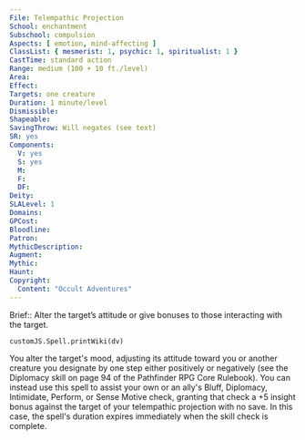 ```yaml
---
File: Telempathic Projection
School: enchantment
Subschool: compulsion
Aspects: [ emotion, mind-affecting ]
ClassList: { mesmerist: 1, psychic: 1, spiritualist: 1 }
CastTime: standard action
Range: medium (100 + 10 ft./level)
Area: 
Effect: 
Targets: one creature
Duration: 1 minute/level
Dismissible: 
Shapeable: 
SavingThrow: Will negates (see text)
SR: yes
Components:
  V: yes
  S: yes
  M: 
  F: 
  DF: 
Deity: 
SLALevel: 1
Domains: 
GPCost: 
Bloodline: 
Patron: 
MythicDescription: 
Augment: 
Mythic: 
Haunt: 
Copyright:
  Content: "Occult Adventures"
---
```

Brief:: Alter the target’s attitude or give bonuses to those interacting with the target.

```dataviewjs
customJS.Spell.printWiki(dv)
```

You alter the target's mood, adjusting its attitude toward you or another creature you designate by one step either positively or negatively (see the Diplomacy skill on page 94 of the Pathfinder RPG Core Rulebook). You can instead use this spell to assist your own or an ally's Bluff, Diplomacy, Intimidate, Perform, or Sense Motive check, granting that check a +5 insight bonus against the target of your telempathic projection with no save. In this case, the spell's duration expires immediately when the skill check is complete.
